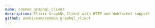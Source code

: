 ```yaml
---
name: common_graphql_client
description: Elixir GraphQL Client with HTTP and WebSocket support
github: annkissam/common_graphql_client
---
```

